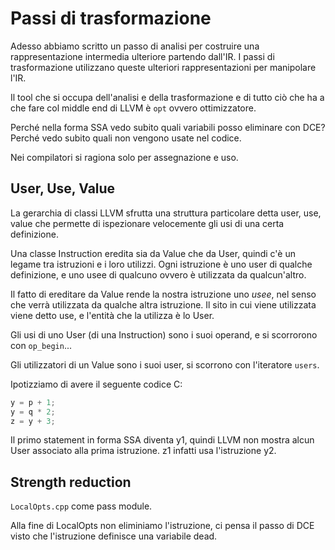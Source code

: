 # Passi di trasformazione

Adesso abbiamo scritto un passo di analisi per costruire una rappresentazione intermedia ulteriore partendo dall'IR.
I passi di trasformazione utilizzano queste ulteriori rappresentazioni per manipolare l'IR.

Il tool che si occupa dell'analisi e della trasformazione e di tutto ciò che ha a che fare col middle end di LLVM è
`opt` ovvero ottimizzatore.

Perché nella forma SSA vedo subito quali variabili posso eliminare con DCE? Perché vedo subito quali non vengono usate
nel codice.

Nei compilatori si ragiona solo per assegnazione e uso.

## User, Use, Value

La gerarchia di classi LLVM sfrutta una struttura particolare detta user, use, value che permette di ispezionare velocemente
gli usi di una certa definizione.

Una classe Instruction eredita sia da Value che da User, quindi c'è un legame tra istruzioni e i loro utilizzi.
Ogni istruzione è uno user di qualche definizione, e uno usee di qualcuno ovvero è utilizzata da qualcun'altro.

Il fatto di ereditare da Value rende la nostra istruzione uno _usee_, nel senso che verrà utilizzata da qualche altra
istruzione. Il sito in cui viene utilizzata viene detto use, e l'entità che la utilizza è lo User.

Gli usi di uno User (di una Instruction) sono i suoi operand, e si scorrorono con `op_begin`...

Gli utilizzatori di un Value sono i suoi user, si scorrono con l'iteratore `users`.

Ipotizziamo di avere il seguente codice C:

```c
y = p + 1;
y = q * 2;
z = y + 3;
```

Il primo statement in forma SSA diventa y1, quindi LLVM non mostra alcun User associato alla prima istruzione. z1
infatti usa l'istruzione y2.

## Strength reduction

`LocalOpts.cpp` come pass module.

Alla fine di LocalOpts non eliminiamo l'istruzione, ci pensa il passo di DCE visto che l'istruzione definisce una
variabile dead.
